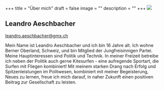 +++
title = "Über mich"
draft = false
image = ""
description = ""
+++
![](/img/default-author.jpg)

## Leandro Aeschbacher

leandro.aeschbacher@gmx.ch

Mein Name ist Leandro Aeschbacher und ich bin 16 Jahre alt. Ich wohne Berner Oberland, Schweiz, und bin Mitglied der Jungfreisinnigen Partei. Meine Hauptinteressen sind Politik und Technik. In meiner Freizeit betreibe ich neben der Politik auch gerne Kitesurfen - eine aufregende Sportart, die Surfen mit Fliegen kombiniert! Mit meinem starken Drang nach Erfolg und Spitzenleistungen im Politwesen, kombiniert mit meiner Begeisterung, Neues zu lernen, freue ich mich darauf, in naher Zukunft einen positiven Beitrag zur Gesellschaft zu leisten.
